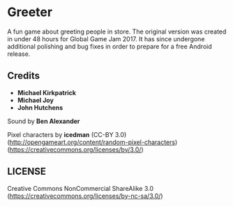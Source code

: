 # Greeter
A fun game about greeting people in store.
The original version was created in under 48 hours for Global Game Jam 2017. It has since undergone additional polishing and bug fixes in order to prepare for a free Android release.

## Credits
* **Michael Kirkpatrick**
* **Michael Joy**
* **John Hutchens**

Sound by **Ben Alexander**

Pixel characters by **icedman** (CC-BY 3.0)
(http://opengameart.org/content/random-pixel-characters)
(https://creativecommons.org/licenses/by/3.0/)

## LICENSE
Creative Commons NonCommercial ShareAlike 3.0
(https://creativecommons.org/licenses/by-nc-sa/3.0/)
